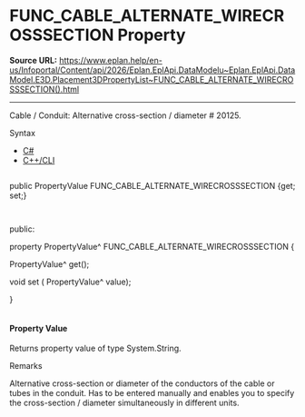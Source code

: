 # FUNC_CABLE_ALTERNATE_WIRECROSSSECTION Property

**Source URL:** https://www.eplan.help/en-us/Infoportal/Content/api/2026/Eplan.EplApi.DataModelu~Eplan.EplApi.DataModel.E3D.Placement3DPropertyList~FUNC_CABLE_ALTERNATE_WIRECROSSSECTION().html

---

Cable / Conduit: Alternative cross-section / diameter # 20125.

Syntax

- [C#](#i-syntax-CS)
- [C++/CLI](#i-syntax-CPP2005)

```
```
public PropertyValue FUNC_CABLE_ALTERNATE_WIRECROSSSECTION {get; set;}
```
```

```
```
public:

property PropertyValue^ FUNC_CABLE_ALTERNATE_WIRECROSSSECTION {

   PropertyValue^ get();

   void set (    PropertyValue^ value);

}
```
```

#### Property Value

Returns property value of type System.String.

Remarks

Alternative cross-section or diameter of the conductors of the cable or tubes in the conduit. Has to be entered manually and enables you to specify the cross-section / diameter simultaneously in different units.
